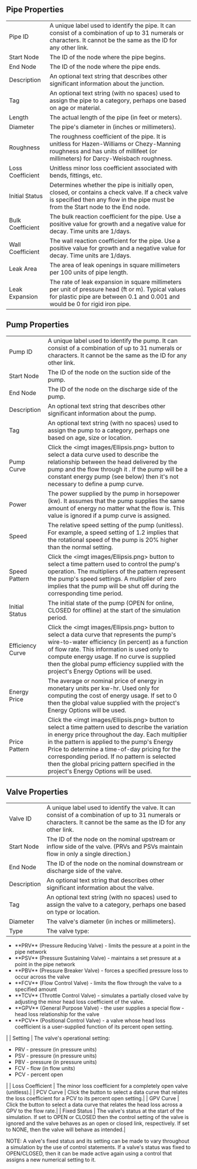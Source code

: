 ## Pipe Properties

|                   |                                                                   |
|-------------------|-------------------------------------------------------------------|
| Pipe ID           | A unique label used to identify the pipe. It can consist of a combination of up to 31 numerals or characters. It cannot be the same as the ID for any other link.|
| Start Node        | The ID of the node where the pipe begins.|
| End Node          | The ID of the node where the pipe ends.|
| Description       | An optional text string that describes other significant information about the junction.|
| Tag               | An optional text string (with no spaces) used to assign the pipe to a category, perhaps one based on age or material.|
| Length            | The actual length of the pipe (in feet or meters).|
| Diameter          | The pipe's diameter in (inches or millimeters).|
| Roughness         | The roughness coefficient of the pipe. It is unitless for Hazen-Williams or Chezy-Manning roughness and has units of millifeet (or millimeters) for Darcy-Weisbach roughness.|
| Loss Coefficient  | Unitless minor loss coefficient associated with bends, fittings, etc.|
| Initial Status    | Determines whether the pipe is initially open, closed, or contains a check valve. If a check valve is specified then any flow in the pipe must be from the Start node to the End node.|
| Bulk Coefficient  | The bulk reaction coefficient for the pipe. Use a positive value for growth and a negative value for decay. Time units are 1/days.|
| Wall Coefficient  | The wall reaction coefficient for the pipe. Use a positive value for growth and a negative value for decay. Time units are 1/days.|
| Leak Area         | The area of leak openings in square millimeters per 100 units of pipe length.|
| Leak Expansion    | The rate of leak expansion in square millimeters per unit of pressure head (ft or m). Typical values for plastic pipe are between 0.1 and 0.001 and would be 0 for rigid iron pipe.|

## Pump Properties

|                   |                                                                   |
|-------------------|-------------------------------------------------------------------|
| Pump ID           | A unique label used to identify the pump. It can consist of a combination of up to 31 numerals or characters. It cannot be the same as the ID for any other link.|
| Start Node        | The ID of the node on the suction side of the pump.|
| End Node          | The ID of the node on the discharge side of the pump.|
| Description       | An optional text string that describes other significant information about the pump.|
| Tag               | An optional text string (with no spaces) used to assign the pump to a category, perhaps one based on age, size or location.|
| Pump Curve        | Click the <imgt images/Ellipsis.png> button to select a data curve used to describe the relationship between the head delivered by the pump and the flow through it . If the pump will be a constant energy pump (see below) then it's not necessary to define a pump curve.|
| Power             | The power supplied by the pump in horsepower (kw). It assumes that the pump supplies the same amount of energy no matter what the flow is. This value is ignored if a pump curve is assigned.|
| Speed             | The relative speed setting of the pump (unitless). For example, a speed setting of 1.2 implies that the rotational speed of the pump is 20% higher than the normal setting.|
| Speed Pattern     | Click the <imgt images/Ellipsis.png> button to select a time pattern used to control the pump's operation. The multipliers of the pattern represent the pump's speed settings. A multiplier of zero implies that the pump will be shut off during the corresponding time period.|
| Initial Status    | The initial state of the pump (OPEN for online, CLOSED for offline) at the start of the simulation period. |
| Efficiency Curve  | Click the <imgt images/Ellipsis.png> button to select a data curve that represents the pump's wire-to-water efficiency (in percent) as a function of flow rate. This information is used only to compute energy usage. If no curve is supplied then the global pump efficiency supplied with the project's Energy Options will be used.|
| Energy Price      | The average or nominal price of energy in monetary units per kw-hr. Used only for computing the cost of energy usage. If set to 0 then the global value supplied with the project's Energy Options will be used.|
| Price Pattern     | Click the <imgt images/Ellipsis.png> button to select a time pattern used to describe the variation in energy price throughout the day. Each multiplier in the pattern is applied to the pump's Energy Price to determine a time-of-day pricing for the corresponding period. If no pattern is selected then the global pricing pattern specified in the project's Energy Options will be used.|

## Valve Properties

|                   |                                                                   |
|-------------------|-------------------------------------------------------------------|
| Valve ID          | A unique label used to identify the valve. It can consist of a combination of up to 31 numerals or characters. It cannot be the same as the ID for any other link.|
| Start Node        | The ID of the node on the nominal upstream or inflow side of the valve. (PRVs and PSVs maintain flow in only a single direction.)|
| End Node          | The ID of the node on the nominal downstream or discharge side of the valve.|
| Description       | An optional text string that describes other significant information about the valve.|
| Tag               | An optional text string (with no spaces) used to assign the valve to a category, perhaps one based on type or location.|
| Diameter          | The valve's diameter (in inches or millimeters).|
| Type              | The valve type:
<ul>
<li>**PRV** (Pressure Reducing Valve) - limits the pessure at a point in the pipe network</li>
<li>**PSV** (Pressure Sustaining Valve) - maintains a set pressure at a point in the pipe network</li>
<li>**PBV** (Pressure Breaker Valve) - forces a specified pressure loss to occur across the valve</li>
<li>**FCV** (Flow Control Valve) - limits the flow through the valve to a specified amount</li>
<li>**TCV** (Throttle Control Valve) - simulates a partially closed valve by adjusting the minor head loss coefficient of the valve.</li>
<li>**GPV** (General Purpose Valve) - the user supplies a special flow - head loss relationship for the valve</li>
<li>**PCV** (Positional Control Valve) - a valve whose head loss coefficient is a user-supplied function of its percent open setting.</li>
</ul>|
| Setting           | The valve's operational setting:
<ul>
<li>PRV - pressure (in pressure units)</li>
<li>PSV - pressure (in pressure units)</li>
<li>PBV - pressure (in pressure units)</li>
<li>FCV - flow (in flow units)</li>
<li>PCV - percent open</li>
</ul>|
| Loss Coefficient  | The minor loss coefficient for a completely open valve (unitless).|
| PCV Curve         | Click the <imgt images/Ellipsis.png> button to select a data curve that relates the loss coefficient for a PCV to its percent open setting.|
| GPV Curve         | Click the <imgt images/Ellipsis.png> button to select a data curve that relates the head loss across a GPV to the flow rate.|
| Fixed Status      | The valve's status at the start of the simulation. If set to OPEN or CLOSED then the control setting of the valve is ignored and the valve behaves as an open or closed link, respectively. If set to NONE, then the valve will behave as intended.|

NOTE:
A valve's fixed status and its setting can be made to vary throughout a simulation by the use of control statements. If a valve's status was fixed to OPEN/CLOSED, then it can be made active again using a control that assigns a new numerical setting to it.
